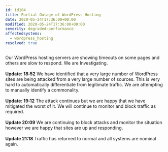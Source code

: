 ```yaml
---
id: id104
title: Partial Outage of WordPress Hosting
date: 2020-05-24T17:36:00+00:00
modified: 2020-05-24T17:36:00+00:00
severity: degraded-performance
affectedsystems:
  - wordpress_hosting
resolved: true
---
```


Our WordPress hosting servers are showing timeouts on some pages and others are slow to respond.  We are Investigating.<br /><br />**Update: 18:52** We have identified that a very large number of WordPress sites are being attacked from a very large number of sources.  This is very hard to automatically differentiate from legitimate traffic.  We are attempting to manually identify a commonality.<br /><br />**Update: 19:12** The attack continues but we are happy that we have mitigated the worst of it. We will continue to monitor and block traffic as required.<br /><br />**Update 20:09** We are continuing to block attacks and monitor the situation however we are happy that sites are up and responding.<br /><br />**Update 21:18** Traffic has returned to normal and all systems are nominal again.

